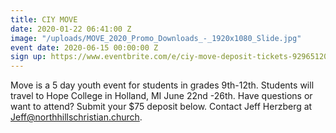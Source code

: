 ```yaml
---
title: CIY MOVE
date: 2020-01-22 06:41:00 Z
image: "/uploads/MOVE_2020_Promo_Downloads_-_1920x1080_Slide.jpg"
event date: 2020-06-15 00:00:00 Z
sign up: https://www.eventbrite.com/e/ciy-move-deposit-tickets-92965120177
---
```


Move is a 5 day youth event for students in grades 9th-12th. Students will travel to Hope College in Holland, MI June 22nd -26th. Have questions or want to attend? Submit your $75 deposit below. Contact Jeff Herzberg at Jeff@northhillschristian.church.